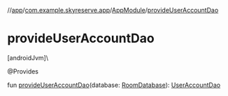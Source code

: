 //[app](../../../index.md)/[com.example.skyreserve.app](../index.md)/[AppModule](index.md)/[provideUserAccountDao](provide-user-account-dao.md)

# provideUserAccountDao

[androidJvm]\

@Provides

fun [provideUserAccountDao](provide-user-account-dao.md)(database: [RoomDatabase](../../com.example.skyreserve.database/-room-database/index.md)): [UserAccountDao](../../com.example.skyreserve.database.room.dao/-user-account-dao/index.md)
